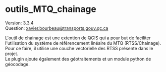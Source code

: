 # outils_MTQ_chainage
Version: 3.3.4<br>
Question: xavier.bourbeau@transports.gouv.qc.ca<br>

L'outil de chainage est une extention de QGIS qui a pour but de faciliter l'utilisation du système de référencement linéaire du MTQ (RTSS/Chainage).<br>
Pour ce faire, il utilise une couche vectorielle des RTSS présente dans le projet.<br>
Le plugin ajoute également des géotraitements et un module python de géocodage.<br>
